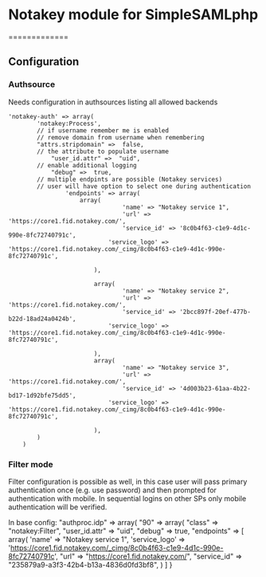 # Notakey module for SimpleSAMLphp
=============

## Configuration 

### Authsource

Needs configuration in authsources listing all allowed backends

```
'notakey-auth' => array(
        'notakey:Process',
		// if username remember me is enabled 
		// remove domain from username when remembering 
		"attrs.stripdomain" =>  false,
		// the attribute to populate username
    	 	"user_id.attr" =>  "uid",
		// enable additional logging 
    	 	"debug" =>  true,
		// multiple endpints are possible (Notakey services) 
		// user will have option to select one during authentication
                'endpoints' => array(
					array(
    							'name' => "Notakey service 1",
    							'url' => 'https://core1.fid.notakey.com/',
    							'service_id' => '8c0b4f63-c1e9-4d1c-990e-8fc72740791c',
							'service_logo' => 'https://core1.fid.notakey.com/_cimg/8c0b4f63-c1e9-4d1c-990e-8fc72740791c',

    					),

	    				array(
	    						'name' => "Notakey service 2",
	    						'url' => 'https://core1.fid.notakey.com/',
	    						'service_id' => '2bcc897f-20ef-477b-b22d-18ad24a0424b',
							'service_logo' => 'https://core1.fid.notakey.com/_cimg/8c0b4f63-c1e9-4d1c-990e-8fc72740791c',

	    				),
	    				array(
	    						'name' => "Notakey service 3",
	    						'url' => 'https://core1.fid.notakey.com/',
	    						'service_id' => '4d003b23-61aa-4b22-bd17-1d92bfe75dd5',
							'service_logo' => 'https://core1.fid.notakey.com/_cimg/8c0b4f63-c1e9-4d1c-990e-8fc72740791c',

	    				),
		)
    )
```


### Filter mode

Filter configuration is possible as well, in this case user will pass primary authentication once (e.g. use password) and then prompted for  authentication with mobile.
In sequential logins on other SPs only mobile authentication will be verified. 


In base config:
"authproc.idp" => array(
	"90" => array(
				"class" => "notakey:Filter",
				"user_id.attr" => "uid",
				"debug" => true,
				"endpoints" => [
					array(
						'name' => "Notakey service 1",
                                                'service_logo' => 'https://core1.fid.notakey.com/_cimg/8c0b4f63-c1e9-4d1c-990e-8fc72740791c',
						"url" => "https://core1.fid.notakey.com/",
						"service_id" => "235879a9-a3f3-42b4-b13a-4836d0fd3bf8",
					)
				  ]
			 }

